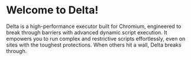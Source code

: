 # Welcome to Delta!
Delta is a high-performance executor built for Chromium, engineered to break through barriers with advanced dynamic script execution. It empowers you to run complex and restrictive scripts effortlessly, even on sites with the toughest protections. When others hit a wall, Delta breaks through.
